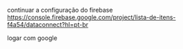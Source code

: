 continuar a configuração do firebase
https://console.firebase.google.com/project/lista-de-itens-f4a54/dataconnect?hl=pt-br

logar com google
